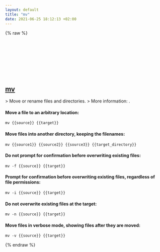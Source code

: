 ```yaml
---
layout: default
title: "mv"
date: 2021-06-25 18:12:13 +02:00
---
```

{% raw %}
<h2 id="mv">
  <a href="/en/common/mv.html">mv</a> <a href="#mv"><svg class="icon">
    <use href="/assets/images/unicode_sprite.svg#link" />
  </svg></a>
</h2>
> Move or rename files and directories.
> More information: <https://www.gnu.org/software/coreutils/mv>.

#### Move a file to an arbitrary location:
```shell
mv {{source}} {{target}}
```
#### Move files into another directory, keeping the filenames:
```shell
mv {{source1}} {{source2}} {{source3}} {{target_directory}}
```
#### Do not prompt for confirmation before overwriting existing files:
```shell
mv -f {{source}} {{target}}
```
#### Prompt for confirmation before overwriting existing files, regardless of file permissions:
```shell
mv -i {{source}} {{target}}
```
#### Do not overwrite existing files at the target:
```shell
mv -n {{source}} {{target}}
```
#### Move files in verbose mode, showing files after they are moved:
```shell
mv -v {{source}} {{target}}
```
{% endraw %}
